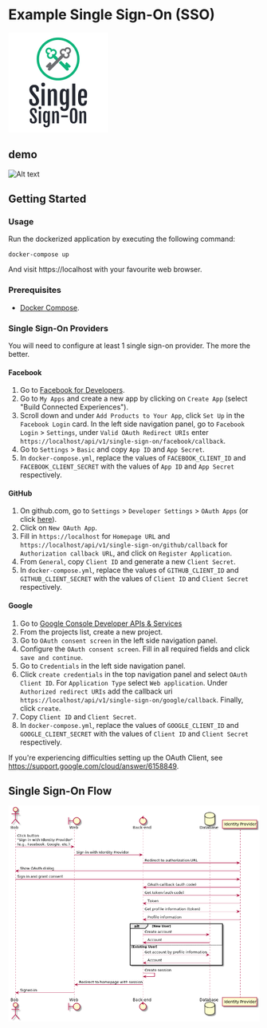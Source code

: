 # Example Single Sign-On (SSO)

![Alt text](logo.png "Single Sign-On logo")
## demo

![Alt text](demo.gif "Single Sign-On logo")
## Getting Started

### Usage

Run the dockerized application by executing the following command:
```
docker-compose up
```

And visit https://localhost with your favourite web browser.

### Prerequisites

- [Docker Compose](https://docs.docker.com/compose/install/).

### Single Sign-On Providers

You will need to configure at least 1 single sign-on provider. The more the better.

#### Facebook

1. Go to [Facebook for Developers](https://developers.facebook.com/).
1. Go to `My Apps` and create a new app by clicking on `Create App` (select "Build Connected Experiences").
1. Scroll down and under `Add Products to Your App`, click `Set Up` in the `Facebook Login` card. In the left side navigation panel, go to `Facebook Login` > `Settings`, under `Valid OAuth Redirect URIs` enter `https://localhost/api/v1/single-sign-on/facebook/callback`.
1. Go to `Settings` > `Basic` and copy `App ID` and `App Secret`.
1. In `docker-compose.yml`, replace the values of `FACEBOOK_CLIENT_ID` and `FACEBOOK_CLIENT_SECRET` with the values of `App ID` and `App Secret` respectively.

#### GitHub
1. On github.com, go to `Settings` > `Developer Settings` > `OAuth Apps` (or click [here](https://github.com/settings/developers)).
1. Click on `New OAuth App`.
1. Fill in `https://localhost` for `Homepage URL` and `https://localhost/api/v1/single-sign-on/github/callback` for `Authorization callback URL`, and click on `Register Application`.
1. From `General`, copy `Client ID` and generate a new `Client Secret`.
1. In `docker-compose.yml`, replace the values of `GITHUB_CLIENT_ID` and `GITHUB_CLIENT_SECRET` with the values of `Client ID` and `Client Secret` respectively.

#### Google
1. Go to [Google Console Developer APIs & Services](https://console.developers.google.com/apis)
1. From the projects list, create a new project.
1. Go to `OAuth consent screen` in the left side navigation panel.
1. Configure the `OAuth consent screen`.
Fill in all required fields and click `save and continue`.
1. Go to `Credentials` in the left side navigation panel.
1. Click `create credentials` in the top navigation panel and select `OAuth Client ID`. For `Application Type` select `Web application`. Under `Authorized redirect URIs` add the callback uri `https://localhost/api/v1/single-sign-on/google/callback`. Finally, click `create`.
1. Copy `Client ID` and `Client Secret`.
1. In `docker-compose.yml`, replace the values of `GOOGLE_CLIENT_ID` and `GOOGLE_CLIENT_SECRET` with the values of `Client ID` and `Client Secret` respectively.

If you're experiencing difficulties setting up the OAuth Client, see https://support.google.com/cloud/answer/6158849.

## Single Sign-On Flow

![Alt text](single_sign_on_flow.png "Single Sign-On Flow")
